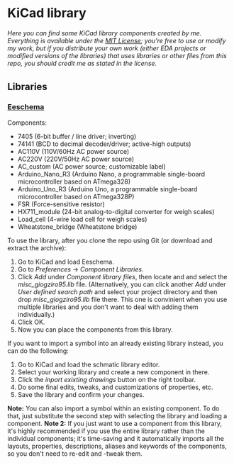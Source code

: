 # KiCad library

###### Here you can find some KiCad library components created by me. Everything is available under the [MIT License](https://github.com/giogziro95/kicad-library/blob/master/LICENSE); you're free to use or modify my work, but if you distribute your own work (either EDA projects or modified versions of the libraries) that uses libraries or other files from this repo, you should credit me as stated in the license.

## Libraries

### [Eeschema](https://github.com/giogziro95/kicad-library/tree/master/eeschema)

Components:

* 7405 (6-bit buffer / line driver; inverting)
* 74141 (BCD to decimal decoder/driver; active-high outputs)
* AC110V (110V/60Hz AC power source)
* AC220V (220V/50Hz AC power source)
* AC_custom (AC power source; customizable label)
* Arduino_Nano_R3 (Arduino Nano, a programmable single-board microcontroller based on ATmega328)
* Arduino_Uno_R3 (Arduino Uno, a programmable single-board microcontroller based on ATmega328P)
* FSR (Force-sensitive resistor)
* HX711_module (24-bit analog-to-digital converter for weigh scales)
* Load_cell (4-wire load cell for weigh scales)
* Wheatstone_bridge (Wheatstone bridge)

To use the library, after you clone the repo using Git (or download and extract the archive):
1. Go to KiCad and load Eeschema.
2. Go to _Preferences_ → _Component Libraries_.
3. Click _Add_ under _Component library files_, then locate and and select the _misc_giogziro95.lib_ file. (Alternatively, you can click another _Add_ under _User defined search path_ and select your project directory and then drop _misc_giogziro95.lib_ file there. This one is convinient when you use multiple libraries and you don't want to deal with adding them individually.)
4. Click OK.
5. Now you can place the components from this library.

If you want to import a symbol into an already existing library instead, you can do the following:
1. Go to KiCad and load the schmatic library editor.
2. Select your working library and create a new component in there.
3. Click the _inport exixting drawings_ button on the right toolbar.
4. Do some final edits, tweaks, and customizations of properties, etc.
5. Save the library and confirm your changes.

**Note:** You can also import a symbol within an existing component. To do that, just substitute the second step with selecting the library and loading a component.
**Note 2:** If you just want to use a component from this library, it's highly recommended if you use the entire library rather than the individual components; it's time-saving and it automatically imports all the layouts, properties, descriptions, aliases and keywords of the components, so you don't need to re-edit and -tweak them.
